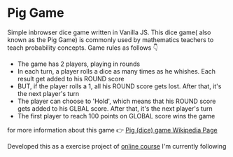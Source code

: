 # Pig Game 

Simple inbrowser dice game written in Vanilla JS.
This dice game( also known as the Pig Game) is commonly used by mathematics teachers to teach probability concepts.
Game rules as follows 👇
- The game has 2 players, playing in rounds
- In each turn, a player rolls a dice as many times as he whishes. Each result get added to his ROUND score
- BUT, if the player rolls a 1, all his ROUND score gets lost. After that, it's the next player's turn
- The player can choose to 'Hold', which means that his ROUND score gets added to his GLBAL score. After that, it's the next player's turn
- The first player to reach 100 points on GLOBAL score wins the game

for more information about this game 👉 [Pig (dice) game Wikipedia Page](https://en.wikipedia.org/wiki/Pig_(dice_game))

Developed this as a exercise project of [online course](https://www.udemy.com/the-complete-javascript-course/) I'm currently following